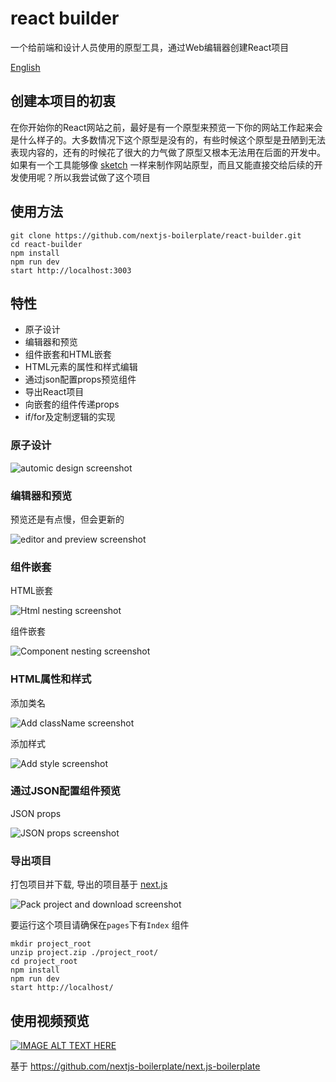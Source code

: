 # react builder

一个给前端和设计人员使用的原型工具，通过Web编辑器创建React项目

[English](./docs/README.md)

## 创建本项目的初衷

在你开始你的React网站之前，最好是有一个原型来预览一下你的网站工作起来会是什么样子的。大多数情况下这个原型是没有的，有些时候这个原型是丑陋到无法表现内容的，还有的时候花了很大的力气做了原型又根本无法用在后面的开发中。如果有一个工具能够像 [sketch](https://www.sketchapp.com/) 一样来制作网站原型，而且又能直接交给后续的开发使用呢？所以我尝试做了这个项目

## 使用方法

```
git clone https://github.com/nextjs-boilerplate/react-builder.git
cd react-builder
npm install
npm run dev
start http://localhost:3003
```

## 特性

- 原子设计
- 编辑器和预览
- 组件嵌套和HTML嵌套
- HTML元素的属性和样式编辑
- 通过json配置props预览组件
- 导出React项目
- 向嵌套的组件传递props
- if/for及定制逻辑的实现 


### 原子设计

![automic design screenshot](./docs/images/atomic-design.png)

### 编辑器和预览

预览还是有点慢，但会更新的

![editor and preview screenshot](./docs/images/editor-preview.png)

### 组件嵌套

HTML嵌套

![Html nesting screenshot](./docs/images/nesting1.png)

组件嵌套

![Component nesting screenshot](./docs/images/nesting2.png)

### HTML属性和样式

添加类名

![Add className screenshot](./docs/images/attribute.png)

添加样式

![Add style screenshot](./docs/images/style.png)

### 通过JSON配置组件预览

JSON props

![JSON props screenshot](./docs/images/json-props.png)

### 导出项目

打包项目并下载, 导出的项目基于 [next.js](https://github.com/zeit/next.js/)

![Pack project and download screenshot](./docs/images/project-download.png)

要运行这个项目请确保在`pages`下有`Index` 组件 

```
mkdir project_root
unzip project.zip ./project_root/
cd project_root
npm install
npm run dev
start http://localhost/
```

## 使用视频预览

[![IMAGE ALT TEXT HERE](https://img.youtube.com/vi/_JzSke7zQ7c/0.jpg)](https://www.youtube.com/watch?v=_JzSke7zQ7c)

基于 https://github.com/nextjs-boilerplate/next.js-boilerplate

